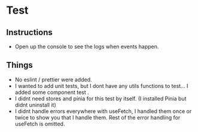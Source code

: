 # Test

## Instructions

-   Open up the console to see the logs when events happen.

## Things

-   No eslint / prettier were added.
-   I wanted to add unit tests, but I dont have any utils functions to test... I added some component test .
-   I didnt need stores and pinia for this test by itself. (I installed Pinia but didnt uninstall it)
-   I didnt handle errors everywhere with useFetch, I handled them once or twice to show you that I handle them. Rest of the error handling for useFetch is omitted.
